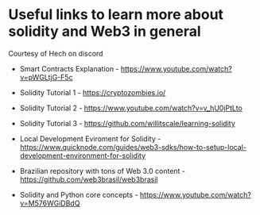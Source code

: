 # Useful links to learn more about solidity and Web3 in general

Courtesy of Hech on discord

- Smart Contracts Explanation - https://www.youtube.com/watch?v=pWGLtjG-F5c

- Solidity Tutorial 1 - https://cryptozombies.io/
- Solidity Tutorial 2 - https://www.youtube.com/watch?v=v_hU0jPtLto
- Solidity Tutorial 3 - https://github.com/willitscale/learning-solidity

- Local Development Eviroment for Solidity - https://www.quicknode.com/guides/web3-sdks/how-to-setup-local-development-environment-for-solidity

- Brazilian repository with tons of Web 3.0 content - https://github.com/web3brasil/web3brasil
- Solidity and Python core concepts - https://www.youtube.com/watch?v=M576WGiDBdQ
